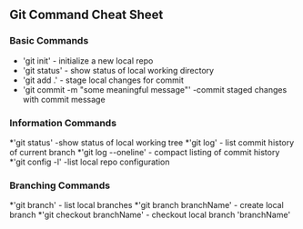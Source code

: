 ## Git Command Cheat Sheet


### Basic Commands

* 'git init' - initialize a new local repo
* 'git status' - show status of local working directory
* 'git add .' - stage local changes for commit
* 'git commit -m "some meaningful message"' -commit staged changes with commit message

### Information Commands
*'git status' -show status of local working tree
*'git log' - list commit history of current branch
*'git log --oneline' - compact listing of commit history
*'git config -l' -list local repo configuration

### Branching Commands
*'git branch' - list local branches
*'git branch branchName' - create local branch
*'git checkout branchName' - checkout local branch 'branchName'
